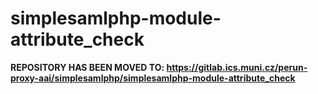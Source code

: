 # simplesamlphp-module-attribute_check

**REPOSITORY HAS BEEN MOVED TO: https://gitlab.ics.muni.cz/perun-proxy-aai/simplesamlphp/simplesamlphp-module-attribute_check**
